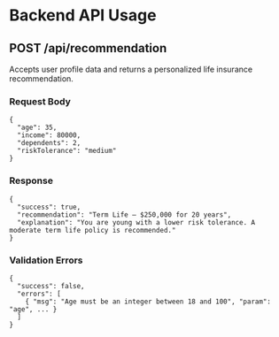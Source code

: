 # Backend API Usage

## POST /api/recommendation

Accepts user profile data and returns a personalized life insurance recommendation.

### Request Body
```
{
  "age": 35,
  "income": 80000,
  "dependents": 2,
  "riskTolerance": "medium"
}
```

### Response
```
{
  "success": true,
  "recommendation": "Term Life – $250,000 for 20 years",
  "explanation": "You are young with a lower risk tolerance. A moderate term life policy is recommended."
}
```

### Validation Errors
```
{
  "success": false,
  "errors": [
    { "msg": "Age must be an integer between 18 and 100", "param": "age", ... }
  ]
}
``` 